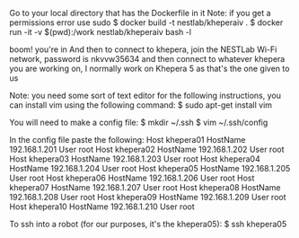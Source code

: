 Go to your local directory that has the Dockerfile in it
Note: if you get a permissions error use sudo
$ docker build -t nestlab/kheperaiv . 
$ docker run -it -v $(pwd):/work nestlab/kheperaiv bash -l

boom! you're in
And then to connect to khepera, join the NESTLab Wi-Fi network, password is nkvvw35634 and then connect to whatever khepera you are working on, I normally work on Khepera 5 as that's the one given to us

Note: you need some sort of text editor for the following instructions, you can install vim using the following command:
$ sudo apt-get install vim

You will need to make a config file:
$ mkdir ~/.ssh
$ vim ~/.ssh/config

In the config file paste the following: 
Host khepera01
HostName 192.168.1.201
User root
Host khepera02
HostName 192.168.1.202
User root
Host khepera03
HostName 192.168.1.203
User root
Host khepera04
HostName 192.168.1.204
User root
Host khepera05
HostName 192.168.1.205
User root
Host khepera06
HostName 192.168.1.206
User root
Host khepera07
HostName 192.168.1.207
User root
Host khepera08
HostName 192.168.1.208
User root
Host khepera09
HostName 192.168.1.209
User root
Host khepera10
HostName 192.168.1.210
User root

To ssh into a robot (for our purposes, it's the khepera05):
$ ssh khepera05